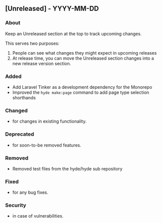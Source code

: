 ## [Unreleased] - YYYY-MM-DD

### About

Keep an Unreleased section at the top to track upcoming changes.

This serves two purposes:

1. People can see what changes they might expect in upcoming releases
2. At release time, you can move the Unreleased section changes into a new release version section.

### Added
- Add Laravel Tinker as a development dependency for the Monorepo
- Improved the `hyde make:page` command to add page type selection shorthands

### Changed
- for changes in existing functionality.

### Deprecated
- for soon-to-be removed features.

### Removed
- Removed test files from the hyde/hyde sub repository

### Fixed
- for any bug fixes.

### Security
- in case of vulnerabilities.

